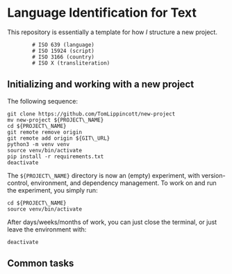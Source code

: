 # Language Identification for Text

This repository is essentially a template for how *I* structure a new project.

            # ISO 639 (language)
            # ISO 15924 (script)
            # ISO 3166 (country)
            # ISO X (transliteration)


## Initializing and working with a new project

The following sequence:

```
git clone https://github.com/TomLippincott/new-project
mv new-project ${PROJECT\_NAME}
cd ${PROJECT\_NAME}
git remote remove origin
git remote add origin ${GIT\_URL}
python3 -m venv venv
source venv/bin/activate
pip install -r requirements.txt
deactivate
```

The `${PROJECT\_NAME}` directory is now an (empty) experiment, with version-control, environment, and dependency management.  To work on and run the experiment, you simply run:

```
cd ${PROJECT\_NAME}
source venv/bin/activate
```

After days/weeks/months of work, you can just close the terminal, or just leave the environment with:

```
deactivate
```

## Common tasks

